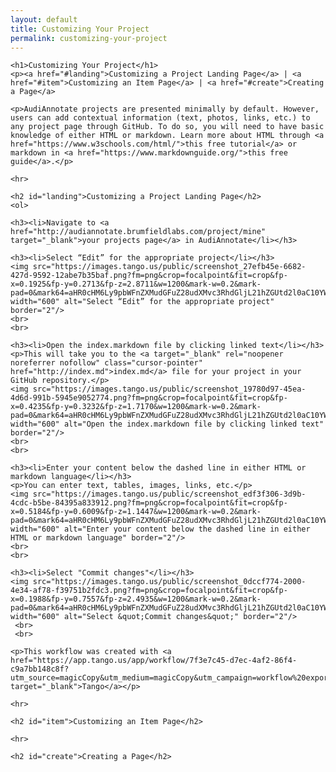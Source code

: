 ```yaml
---
layout: default
title: Customizing Your Project
permalink: customizing-your-project
---
```

<!-- Add an essay or interpretive material below this line,
using HTML or markdown.  Do not modify this file above this line -->

<htmL>
  <body>
    
    <h1>Customizing Your Project</h1>
    <p><a href="#landing">Customizing a Project Landing Page</a> | <a href="#item">Customizing an Item Page</a> | <a href="#create">Creating a Page</a>
    
    <p>AudiAnnotate projects are presented minimally by default. However, users can add contextual information (text, photos, links, etc.) to any project page through GitHub. To do so, you will need to have basic knowledge of either HTML or markdown. Learn more about HTML through <a href="https://www.w3schools.com/html/">this free tutorial</a> or markdown in <a href="https://www.markdownguide.org/">this free guide</a>.</p>
      
    <hr>
    
    <h2 id="landing">Customizing a Project Landing Page</h2>
    <ol>
      
    <h3><li>Navigate to <a href="http://audiannotate.brumfieldlabs.com/project/mine" target="_blank">your projects page</a> in AudiAnnotate</li></h3>

    <h3><li>Select “Edit” for the appropriate project</li></h3>
    <img src="https://images.tango.us/public/screenshot_27efb45e-6682-427d-9592-12abe7b35baf.png?fm=png&crop=focalpoint&fit=crop&fp-x=0.1925&fp-y=0.2713&fp-z=2.8711&w=1200&mark-w=0.2&mark-pad=0&mark64=aHR0cHM6Ly9pbWFnZXMudGFuZ28udXMvc3RhdGljL21hZGUtd2l0aC10YW5nby13YXRlcm1hcmsucG5n&ar=2880%3A1408" width="600" alt="Select “Edit” for the appropriate project" border="2"/>
    <br>
    <br>

    <h3><li>Open the index.markdown file by clicking linked text</li></h3>
    <p>This will take you to the <a target="_blank" rel="noopener noreferrer nofollow" class="cursor-pointer" href="http://index.md">index.md</a> file for your project in your GitHub repository.</p>
    <img src="https://images.tango.us/public/screenshot_19780d97-45ea-4d6d-991b-5945e9052774.png?fm=png&crop=focalpoint&fit=crop&fp-x=0.4235&fp-y=0.3232&fp-z=1.7170&w=1200&mark-w=0.2&mark-pad=0&mark64=aHR0cHM6Ly9pbWFnZXMudGFuZ28udXMvc3RhdGljL21hZGUtd2l0aC10YW5nby13YXRlcm1hcmsucG5n&ar=2880%3A1408" width="600" alt="Open the index.markdown file by clicking linked text" border="2"/>
    <br>
    <br>

    <h3><li>Enter your content below the dashed line in either HTML or markdown language</li></h3>
    <p>You can enter text, tables, images, links, etc.</p>
    <img src="https://images.tango.us/public/screenshot_edf3f306-3d9b-4cdc-b5be-84395a833912.png?fm=png&crop=focalpoint&fit=crop&fp-x=0.5184&fp-y=0.6009&fp-z=1.1447&w=1200&mark-w=0.2&mark-pad=0&mark64=aHR0cHM6Ly9pbWFnZXMudGFuZ28udXMvc3RhdGljL21hZGUtd2l0aC10YW5nby13YXRlcm1hcmsucG5n&ar=2880%3A1408" width="600" alt="Enter your content below the dashed line in either HTML or markdown language" border="2"/>
    <br>
    <br>

    <h3><li>Select "Commit changes"</li></h3>
    <img src="https://images.tango.us/public/screenshot_0dccf774-2000-4e34-af78-f39751b2fdc3.png?fm=png&crop=focalpoint&fit=crop&fp-x=0.1988&fp-y=0.7557&fp-z=2.4935&w=1200&mark-w=0.2&mark-pad=0&mark64=aHR0cHM6Ly9pbWFnZXMudGFuZ28udXMvc3RhdGljL21hZGUtd2l0aC10YW5nby13YXRlcm1hcmsucG5n&ar=2880%3A1408" width="600" alt="Select &quot;Commit changes&quot;" border="2"/>
     <br>
     <br>
      
    <p>This workflow was created with <a href="https://app.tango.us/app/workflow/7f3e7c45-d7ec-4af2-86f4-c9a7bb148c8f?utm_source=magicCopy&utm_medium=magicCopy&utm_campaign=workflow%20export%20links" target="_blank">Tango</a></p>

    <hr>
    
    <h2 id="item">Customizing an Item Page</h2>
    
    <hr>
    
    <h2 id="create">Creating a Page</h2>
    
  </body>
    </html>
    
    
